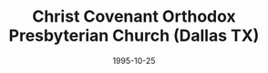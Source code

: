 ---
date: &id001 1995-10-25
end_date: null
location:
  address: Wycliffe Dining Common, 7500 W. Camp Wisdom Road
  city: Dallas
  state: TX
minister:
- end: 1995-10-25
  name: Michael Pasarilla
  start: 1991-01-01
  type: Organizing Pastor
- end: 2001-01-01
  name: Michael Pasarilla
  start: 1995-10-25
  type: pastor
- end: null
  name: Joseph Keller
  start: 2002-01-01
  type: pastor
ministers:
- Michael Pasarilla
- Michael Pasarilla
- Joseph Keller
name: Christ Covenant Orthodox Presbyterian Church
names:
- end: 1995-10-25
  name: Geneva Orthodox Presbyterian Church
  start: null
- end: null
  name: Christ Covenant Orthodox Presbyterian Church
  start: 1995-10-25
origination_date: *id001
raw_data: "TX\nDallas\nChrist Covenant Orthodox Presbyterian Church  (October 25,\
  \ 1995\u2013 )\n(formerly Geneva Orthodox Presbyterian Church)\nWycliffe Dining\
  \ Common, 7500 W. Camp Wisdom Road\nOrg. Pastor: Michael Pasarilla, 1991\u201395\n\
  Pastors: Michael Pasarilla, 1995\u20132001\nJoseph Keller, 2002\u2013"
received_from: null
states:
- TX
status:
  active: true
  end_date: null
  reason: null
  received_from: null
  withdrawal_to: null
title: Christ Covenant Orthodox Presbyterian Church (Dallas TX)

---
